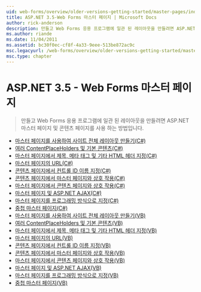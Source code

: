 ```yaml
---
uid: web-forms/overview/older-versions-getting-started/master-pages/index
title: ASP.NET 3.5-Web Forms 마스터 페이지 | Microsoft Docs
author: rick-anderson
description: 만들고 Web Forms 응용 프로그램에 일관 된 레이아웃을 만들려면 ASP.NET 마스터 페이지 및 콘텐츠 페이지를 사용 하는 방법입니다.
ms.author: riande
ms.date: 11/04/2011
ms.assetid: bc30f0ec-cf8f-4a33-9eee-513be872ac9c
msc.legacyurl: /web-forms/overview/older-versions-getting-started/master-pages
msc.type: chapter
---
```

<a name="aspnet-35---web-forms-master-pages"></a>ASP.NET 3.5 - Web Forms 마스터 페이지
====================
> 만들고 Web Forms 응용 프로그램에 일관 된 레이아웃을 만들려면 ASP.NET 마스터 페이지 및 콘텐츠 페이지를 사용 하는 방법입니다.


- [마스터 페이지를 사용하여 사이트 전체 레이아웃 만들기(C#)](creating-a-site-wide-layout-using-master-pages-cs.md)
- [여러 ContentPlaceHolders 및 기본 콘텐츠(C#)](multiple-contentplaceholders-and-default-content-cs.md)
- [마스터 페이지에서 제목, 메타 태그 및 기타 HTML 헤더 지정(C#)](specifying-the-title-meta-tags-and-other-html-headers-in-the-master-page-cs.md)
- [마스터 페이지의 URL(C#)](urls-in-master-pages-cs.md)
- [콘텐츠 페이지에서 컨트롤 ID 이름 지정(C#)](control-id-naming-in-content-pages-cs.md)
- [콘텐츠 페이지에서 마스터 페이지와 상호 작용(C#)](interacting-with-the-master-page-from-the-content-page-cs.md)
- [마스터 페이지에서 콘텐츠 페이지와 상호 작용(C#)](interacting-with-the-content-page-from-the-master-page-cs.md)
- [마스터 페이지 및 ASP.NET AJAX(C#)](master-pages-and-asp-net-ajax-cs.md)
- [마스터 페이지를 프로그래밍 방식으로 지정(C#)](specifying-the-master-page-programmatically-cs.md)
- [중첩 마스터 페이지(C#)](nested-master-pages-cs.md)
- [마스터 페이지를 사용하여 사이트 전체 레이아웃 만들기(VB)](creating-a-site-wide-layout-using-master-pages-vb.md)
- [여러 ContentPlaceHolders 및 기본 콘텐츠(VB)](multiple-contentplaceholders-and-default-content-vb.md)
- [마스터 페이지에서 제목, 메타 태그 및 기타 HTML 헤더 지정(VB)](specifying-the-title-meta-tags-and-other-html-headers-in-the-master-page-vb.md)
- [마스터 페이지의 URL(VB)](urls-in-master-pages-vb.md)
- [콘텐츠 페이지에서 컨트롤 ID 이름 지정(VB)](control-id-naming-in-content-pages-vb.md)
- [콘텐츠 페이지에서 마스터 페이지와 상호 작용(VB)](interacting-with-the-master-page-from-the-content-page-vb.md)
- [마스터 페이지에서 콘텐츠 페이지와 상호 작용(VB)](interacting-with-the-content-page-from-the-master-page-vb.md)
- [마스터 페이지 및 ASP.NET AJAX(VB)](master-pages-and-asp-net-ajax-vb.md)
- [마스터 페이지를 프로그래밍 방식으로 지정(VB)](specifying-the-master-page-programmatically-vb.md)
- [중첩 마스터 페이지(VB)](nested-master-pages-vb.md)
